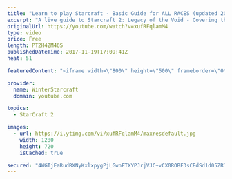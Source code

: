 ```yaml
---
title: "Learn to play Starcraft - Basic Guide for ALL RACES (updated 2017)"
excerpt: "A live guide to Starcraft 2: Legacy of the Void - Covering the basics and build orders for all of the races, and covering the important decisions to be made early in the game.  Not a step by step guide but a demonstration once you have the very basics of the units and races!"
originalUrl: https://youtube.com/watch?v=xufRFqlamM4
type: video
price: Free
length: PT2H42M46S
publishedDateTime: 2017-11-19T17:09:41Z
heat: 51

featuredContent: "<iframe width=\"800\" height=\"500\" frameborder=\"0\" src=\"https://www.youtube.com/embed/xufRFqlamM4\" allow=\"accelerometer; autoplay; encrypted-media; gyroscope; picture-in-picture\" allowfullscreen></iframe>"

provider:
  name: WinterStarcraft
  domain: youtube.com

topics:
  - StarCraft 2

images:
  - url: https://i.ytimg.com/vi/xufRFqlamM4/maxresdefault.jpg
    width: 1280
    height: 720
    isCached: true

secured: "4WGTjEaRudRXNyKxlxpygPjLGwnFTXYPJrjVJC+vCX0ROBF3sCEdSd1d05ZRTEv3jHsg5YNbRoSPRjftzjWZ+a0vj76l9m0V7GmaXs7hd9oL7kGUkW4VCi0tJAz1slL4r6KKVg44W9NnCvJhbE5xv9hp9OXCIu/qU8fdb+1cCKiRFCwzvzssWuDrR0D5f0Sg5nyvWR2Xq7nqtZBo+6ci9PArw0KsnmC7IUwAtnMUylS+J5SusyZrUGqhTdz+sDmk2XZdAqOIWdncEWF97HjEJvMae2q6AAxHPs9q7LNQ4pTsk0NJQkBSFtuPL8lrb8d85MqLo8JI+HtYGyLeDE09IA/u8HLD2o9zzx9JHMvDuB5Wn6E5oNC0oxT4Z+1Nx3cvXC5AFrgAIiv3S6MofyWaBMt/b90/FdxouywF6EbmNke9N1RvVfuD5J9arkU76N3T;OGBBHPI0IdebgpUEiUivvg=="
---
```



